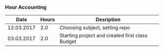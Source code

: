 ### Hour Accounting
Date | Hours | Desription
--------------- | ----- | ------
12.03.2017 | 2.0 | Choosing subject, setting repo
03.03.2017 | 2.0 | Starting project and created first class Budget
